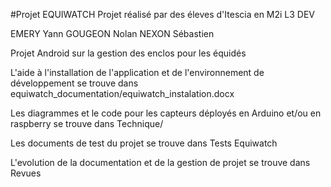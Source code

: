 #Projet EQUIWATCH
Projet réalisé par des éleves d'Itescia en M2i L3 DEV

EMERY Yann
GOUGEON Nolan
NEXON Sébastien

Projet Android sur la gestion des enclos pour les équidés

L'aide à l'installation de l'application et de l'environnement de développement se trouve dans equiwatch_documentation/equiwatch_instalation.docx

Les diagrammes et le code pour les capteurs déployés en Arduino et/ou en raspberry se trouve dans Technique/

Les documents de test du projet se trouve dans Tests Equiwatch

L'evolution de la documentation et de la gestion de projet se trouve dans Revues
